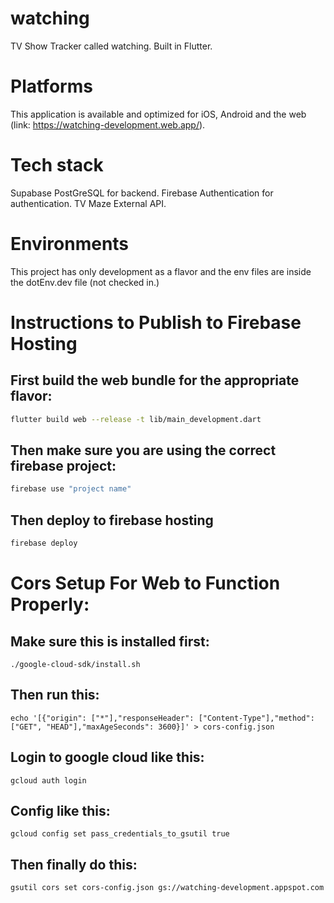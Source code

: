 # watching
TV Show Tracker called watching. Built in Flutter.

# Platforms

This application is available and optimized for iOS, Android and the web (link: https://watching-development.web.app/).


# Tech stack

Supabase PostGreSQL for backend.
Firebase Authentication for authentication.
TV Maze External API.

# Environments

This project has only development as a flavor and the env files are inside the dotEnv.dev file (not checked in.)

# Instructions to Publish to Firebase Hosting

## First build the web bundle for the appropriate flavor:
```sh
flutter build web --release -t lib/main_development.dart 
```
## Then make sure you are using the correct firebase project:
```sh
firebase use "project name"
```
## Then deploy to firebase hosting
```sh
firebase deploy
```
# Cors Setup For Web to Function Properly:
## Make sure this is installed first:
```shell
./google-cloud-sdk/install.sh  
```
## Then run this:
```shell
echo '[{"origin": ["*"],"responseHeader": ["Content-Type"],"method": ["GET", "HEAD"],"maxAgeSeconds": 3600}]' > cors-config.json
```
## Login to google cloud like this: 
```shell
gcloud auth login     
```
## Config like this:
```shell
gcloud config set pass_credentials_to_gsutil true    
```
## Then finally do this:
```shell
gsutil cors set cors-config.json gs://watching-development.appspot.com
```